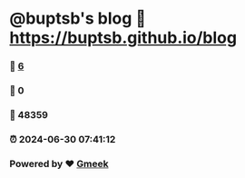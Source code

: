 # @buptsb's blog :link: https://buptsb.github.io/blog 
### :page_facing_up: [6](https://buptsb.github.io/blog/tag.html) 
### :speech_balloon: 0 
### :hibiscus: 48359 
### :alarm_clock: 2024-06-30 07:41:12 
### Powered by :heart: [Gmeek](https://github.com/Meekdai/Gmeek)

